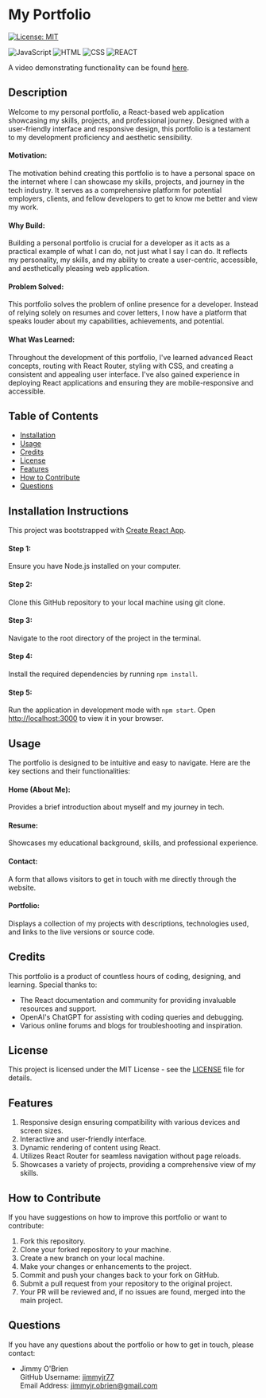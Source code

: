 # My Portfolio

[![License: MIT](https://img.shields.io/badge/License-MIT-yellow.svg)](https://opensource.org/licenses/MIT)

![JavaScript](https://img.shields.io/badge/JavaScript-92%-yellow) ![HTML](https://img.shields.io/badge/HTML-4%-red) ![CSS](https://img.shields.io/badge/CSS-4%-blue) ![REACT](https://img.shields.io/badge/REACT-green)

A video demonstrating functionality can be found [here](https://drive.google.com/file/d/1-LwKzfg_fWVR44r-MxqiJ1zpgGjk4mPp/view).

## Description

Welcome to my personal portfolio, a React-based web application showcasing my skills, projects, and professional journey. Designed with a user-friendly interface and responsive design, this portfolio is a testament to my development proficiency and aesthetic sensibility.

#### Motivation:

The motivation behind creating this portfolio is to have a personal space on the internet where I can showcase my skills, projects, and journey in the tech industry. It serves as a comprehensive platform for potential employers, clients, and fellow developers to get to know me better and view my work.

#### Why Build:

Building a personal portfolio is crucial for a developer as it acts as a practical example of what I can do, not just what I say I can do. It reflects my personality, my skills, and my ability to create a user-centric, accessible, and aesthetically pleasing web application.

#### Problem Solved:

This portfolio solves the problem of online presence for a developer. Instead of relying solely on resumes and cover letters, I now have a platform that speaks louder about my capabilities, achievements, and potential.

#### What Was Learned:

Throughout the development of this portfolio, I've learned advanced React concepts, routing with React Router, styling with CSS, and creating a consistent and appealing user interface. I've also gained experience in deploying React applications and ensuring they are mobile-responsive and accessible.

## Table of Contents

  * [Installation](#installation)
  * [Usage](#usage)
  * [Credits](#credits)
  * [License](#license)
  * [Features](#features)
  * [How to Contribute](#how-to-contribute)
  * [Questions](#questions)

## Installation Instructions

This project was bootstrapped with [Create React App](https://github.com/facebook/create-react-app).

#### Step 1:

Ensure you have Node.js installed on your computer.

#### Step 2:

Clone this GitHub repository to your local machine using git clone.

#### Step 3:

Navigate to the root directory of the project in the terminal.

#### Step 4:

Install the required dependencies by running `npm install`.

#### Step 5:

Run the application in development mode with `npm start`. Open [http://localhost:3000](http://localhost:3000) to view it in your browser.

## Usage

The portfolio is designed to be intuitive and easy to navigate. Here are the key sections and their functionalities:

#### Home (About Me):
Provides a brief introduction about myself and my journey in tech.

#### Resume:
Showcases my educational background, skills, and professional experience.

#### Contact:
A form that allows visitors to get in touch with me directly through the website.

#### Portfolio:
Displays a collection of my projects with descriptions, technologies used, and links to the live versions or source code.

## Credits

This portfolio is a product of countless hours of coding, designing, and learning. Special thanks to:

  * The React documentation and community for providing invaluable resources and support.
  * OpenAI's ChatGPT for assisting with coding queries and debugging.
  * Various online forums and blogs for troubleshooting and inspiration.

## License

This project is licensed under the MIT License - see the [LICENSE](LICENSE) file for details.

## Features

1. Responsive design ensuring compatibility with various devices and screen sizes.
2. Interactive and user-friendly interface.
3. Dynamic rendering of content using React.
4. Utilizes React Router for seamless navigation without page reloads.
5. Showcases a variety of projects, providing a comprehensive view of my skills.

## How to Contribute

If you have suggestions on how to improve this portfolio or want to contribute:

1. Fork this repository.
2. Clone your forked repository to your machine.
3. Create a new branch on your local machine.
4. Make your changes or enhancements to the project.
5. Commit and push your changes back to your fork on GitHub.
6. Submit a pull request from your repository to the original project.
7. Your PR will be reviewed and, if no issues are found, merged into the main project.

## Questions

If you have any questions about the portfolio or how to get in touch, please contact:

  * Jimmy O'Brien    
    GitHub Username: [jimmyjr77](https://github.com/jimmyjr77/)    
    Email Address: jimmyjr.obrien@gmail.com
